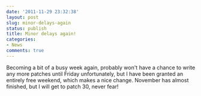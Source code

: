 ```yaml
---
date: '2011-11-29 23:32:38'
layout: post
slug: minor-delays-again
status: publish
title: Minor delays again!
categories:
- News
comments: true
---
```


Becoming a bit of a busy week again, probably won't have a chance to write any more patches until Friday unfortunately, but I have been granted an entirely free weekend, which makes a nice change. November has almost finished, but I will get to patch 30, never fear!
